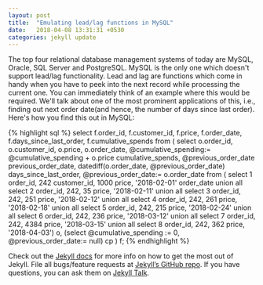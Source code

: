 ```yaml
---
layout: post
title:  "Emulating lead/lag functions in MySQL"
date:   2018-04-08 13:31:31 +0530
categories: jekyll update
---
```


The top four relational database management systems of today are MySQL, Oracle,
SQL Server and PostgreSQL. MySQL is the only one which doesn't support lead/lag
functionality. Lead and lag are functions which come in handy when you have to
peek into the next record while processing the current one. You can immediately
think of an example where this would be required. We'll talk about one of the
most prominent applications of this, i.e., finding out next order date(and
hence, the number of days since last order). Here's how you find this out in
MySQL:

{% highlight sql %}
select f.order_id,
       f.customer_id,
       f.price,
       f.order_date,
       f.days_since_last_order,
       f.cumulative_spends
from (
select o.order_id,
       o.customer_id,
       o.price,
       o.order_date,
       @cumulative_spending:= @cumulative_spending + o.price cumulative_spends,
       @previous_order_date previous_order_date,
       datediff(o.order_date, @previous_order_date) days_since_last_order,
       @previous_order_date:= o.order_date
from (
select 1 order_id, 242 customer_id, 1000 price, '2018-02-01' order_date union all
select 2 order_id, 242, 35 price, '2018-02-11' union all
select 3 order_id, 242, 251 price, '2018-02-12' union all
select 4 order_id, 242, 261 price, '2018-02-18' union all
select 5 order_id, 242, 215 price, '2018-02-24' union all
select 6 order_id, 242, 236 price, '2018-03-12' union all
select 7 order_id, 242, 4384 price, '2018-03-15' union all
select 8 order_id, 242, 362 price, '2018-04-03') o,
(select @cumulative_spending := 0, @previous_order_date:= null) cp
) f;
{% endhighlight %}

Check out the [Jekyll docs][jekyll-docs] for more info on how to get the most out of Jekyll. File all bugs/feature requests at [Jekyll’s GitHub repo][jekyll-gh]. If you have questions, you can ask them on [Jekyll Talk][jekyll-talk].

[jekyll-docs]: https://jekyllrb.com/docs/home
[jekyll-gh]:   https://github.com/jekyll/jekyll
[jekyll-talk]: https://talk.jekyllrb.com/
